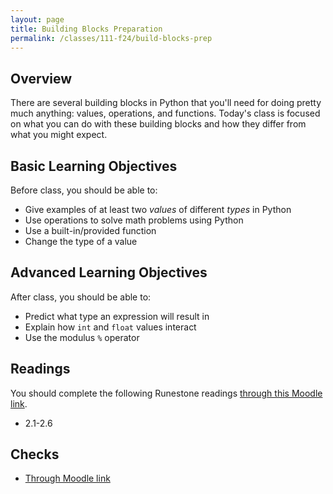 ```yaml
---
layout: page
title: Building Blocks Preparation
permalink: /classes/111-f24/build-blocks-prep
---
```


## Overview
There are several building blocks in Python that you'll need for doing pretty much anything: values, operations, and functions.
Today's class is focused on what you can do with these building blocks and how they differ from what you might expect.

## Basic Learning Objectives

Before class, you should be able to:
* Give examples of at least two *values* of different *types* in Python
* Use operations to solve math problems using Python
* Use a built-in/provided function 
* Change the type of a value

## Advanced Learning Objectives

After class, you should be able to:
* Predict what type an expression will result in
* Explain how `int` and `float` values interact
* Use the modulus `%` operator

## Readings
You should complete the following Runestone readings [through this Moodle link](https://moodle.carleton.edu/mod/lti/view.php?id=899055).

* 2.1-2.6

## Checks
* [Through  Moodle link](https://moodle.carleton.edu/mod/lti/view.php?id=899055)